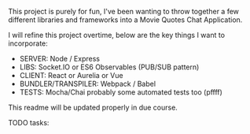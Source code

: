 
This project is purely for fun, I've been wanting to throw together a few different libraries and frameworks into a Movie Quotes Chat Application.

I will refine this project overtime, below are the key things I want to incorporate:

* SERVER: Node / Express
* LIBS: Socket.IO or ES6 Observables (PUB/SUB pattern)
* CLIENT: React or Aurelia or Vue
* BUNDLER/TRANSPILER: Webpack / Babel
* TESTS: Mocha/Chai probably some automated tests too (pffff)

This readme will be updated properly in due course.

TODO tasks:
